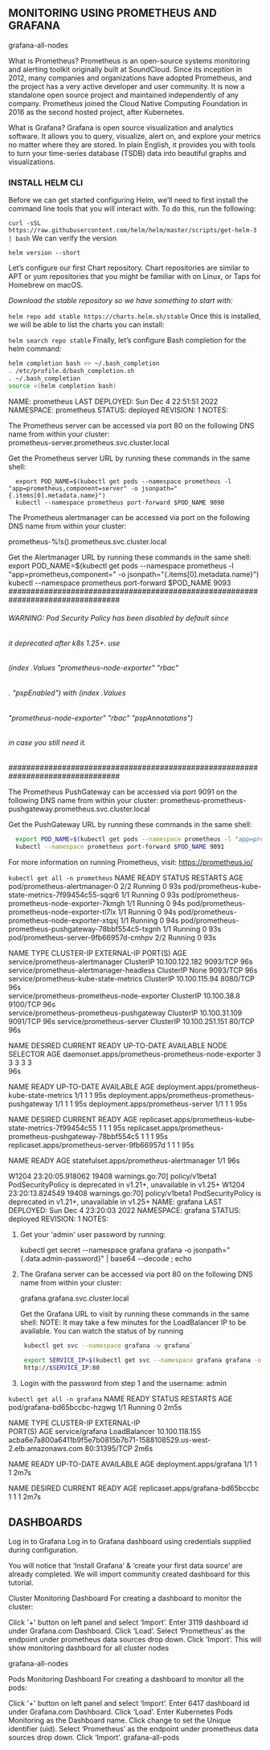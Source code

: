 ## MONITORING USING PROMETHEUS AND GRAFANA

grafana-all-nodes

What is Prometheus?
Prometheus is an open-source systems monitoring and alerting toolkit originally built at SoundCloud. Since its inception in 2012, many companies and organizations have adopted Prometheus, and the project has a very active developer and user community. It is now a standalone open source project and maintained independently of any company. Prometheus joined the Cloud Native Computing Foundation in 2016 as the second hosted project, after Kubernetes.

What is Grafana?
Grafana is open source visualization and analytics software. It allows you to query, visualize, alert on, and explore your metrics no matter where they are stored. In plain English, it provides you with tools to turn your time-series database (TSDB) data into beautiful graphs and visualizations.

### INSTALL HELM CLI

Before we can get started configuring Helm, we’ll need to first install the command line tools that you will interact with. To do this, run the following:

`curl -sSL https://raw.githubusercontent.com/helm/helm/master/scripts/get-helm-3 | bash`
We can verify the version

`helm version --short`

Let’s configure our first Chart repository. Chart repositories are similar to APT or yum repositories that you might be familiar with on Linux, or Taps for Homebrew on macOS.

*Download the stable repository so we have something to start with:*

`helm repo add stable https://charts.helm.sh/stable`
Once this is installed, we will be able to list the charts you can install:

`helm search repo stable`
Finally, let’s configure Bash completion for the helm command:

```bash
helm completion bash >> ~/.bash_completion
. /etc/profile.d/bash_completion.sh
. ~/.bash_completion
source <(helm completion bash)
```

NAME: prometheus
LAST DEPLOYED: Sun Dec  4 22:51:51 2022
NAMESPACE: prometheus
STATUS: deployed
REVISION: 1
NOTES:

The Prometheus server can be accessed via port 80 on the following DNS name from within your cluster:    
prometheus-server.prometheus.svc.cluster.local


Get the Prometheus server URL by running these commands in the same shell:
```bsh
  export POD_NAME=$(kubectl get pods --namespace prometheus -l "app=prometheus,component=server" -o jsonpath="{.items[0].metadata.name}")
  kubectl --namespace prometheus port-forward $POD_NAME 9090
```


The Prometheus alertmanager can be accessed via port  on the following DNS name from within your cluster:

prometheus-%!s(<nil>).prometheus.svc.cluster.local


Get the Alertmanager URL by running these commands in the same shell:
  export POD_NAME=$(kubectl get pods --namespace prometheus -l "app=prometheus,component=" -o jsonpath="{.items[0].metadata.name}")
  kubectl --namespace prometheus port-forward $POD_NAME 9093
#################################################################################
######   WARNING: Pod Security Policy has been disabled by default since    #####
######            it deprecated after k8s 1.25+. use                        #####
######            (index .Values "prometheus-node-exporter" "rbac"          #####
###### .          "pspEnabled") with (index .Values                         #####
######            "prometheus-node-exporter" "rbac" "pspAnnotations")       #####
######            in case you still need it.                                #####
#################################################################################


The Prometheus PushGateway can be accessed via port 9091 on the following DNS name from within your cluster:
prometheus-prometheus-pushgateway.prometheus.svc.cluster.local


Get the PushGateway URL by running these commands in the same shell:
```bash
  export POD_NAME=$(kubectl get pods --namespace prometheus -l "app=prometheus-pushgateway,component=pushgateway" -o jsonpath="{.items[0].metadata.name}")
  kubectl --namespace prometheus port-forward $POD_NAME 9091
```

For more information on running Prometheus, visit:
https://prometheus.io/



`kubectl get all -n prometheus`
NAME                                                     READY   STATUS    RESTARTS   AGE
pod/prometheus-alertmanager-0                            2/2     Running   0          93s
pod/prometheus-kube-state-metrics-7f99454c55-sqqr6       1/1     Running   0          93s
pod/prometheus-prometheus-node-exporter-7kmgh            1/1     Running   0          94s
pod/prometheus-prometheus-node-exporter-tl7lx            1/1     Running   0          94s
pod/prometheus-prometheus-node-exporter-xtqxj            1/1     Running   0          94s
pod/prometheus-prometheus-pushgateway-78bbf554c5-txgnh   1/1     Running   0          93s
pod/prometheus-server-9fb66957d-cmhpv                    2/2     Running   0          93s

NAME                                          TYPE        CLUSTER-IP       EXTERNAL-IP   PORT(S)    AGE  
service/prometheus-alertmanager               ClusterIP   10.100.122.182   <none>        9093/TCP   96s  
service/prometheus-alertmanager-headless      ClusterIP   None             <none>        9093/TCP   96s  
service/prometheus-kube-state-metrics         ClusterIP   10.100.115.94    <none>        8080/TCP   96s  
service/prometheus-prometheus-node-exporter   ClusterIP   10.100.38.8      <none>        9100/TCP   96s  
service/prometheus-prometheus-pushgateway     ClusterIP   10.100.31.109    <none>        9091/TCP   96s
service/prometheus-server                     ClusterIP   10.100.251.151   <none>        80/TCP     96s  

NAME                                                 DESIRED   CURRENT   READY   UP-TO-DATE   AVAILABLE   NODE SELECTOR   AGE
daemonset.apps/prometheus-prometheus-node-exporter   3         3         3       3            3          
 <none>          96s

NAME                                                READY   UP-TO-DATE   AVAILABLE   AGE
deployment.apps/prometheus-kube-state-metrics       1/1     1            1           95s
deployment.apps/prometheus-prometheus-pushgateway   1/1     1            1           95s
deployment.apps/prometheus-server                   1/1     1            1           95s

NAME                                                           DESIRED   CURRENT   READY   AGE
replicaset.apps/prometheus-kube-state-metrics-7f99454c55       1         1         1       95s
replicaset.apps/prometheus-prometheus-pushgateway-78bbf554c5   1         1         1       95s
replicaset.apps/prometheus-server-9fb66957d                    1         1         1       95s

NAME                                       READY   AGE
statefulset.apps/prometheus-alertmanager   1/1     96s




W1204 23:20:05.918062   19408 warnings.go:70] policy/v1beta1 PodSecurityPolicy is deprecated in v1.21+, unavailable in v1.25+
W1204 23:20:13.824549   19408 warnings.go:70] policy/v1beta1 PodSecurityPolicy is deprecated in v1.21+, unavailable in v1.25+
NAME: grafana
LAST DEPLOYED: Sun Dec  4 23:20:03 2022
NAMESPACE: grafana
STATUS: deployed
REVISION: 1
NOTES:
1. Get your 'admin' user password by running:

   kubectl get secret --namespace grafana grafana -o jsonpath="{.data.admin-password}" | base64 --decode ; echo

2. The Grafana server can be accessed via port 80 on the following DNS name from within your cluster:    

   grafana.grafana.svc.cluster.local

   Get the Grafana URL to visit by running these commands in the same shell:
   NOTE: It may take a few minutes for the LoadBalancer IP to be available.
        You can watch the status of by running 
        
    ```bash
     kubectl get svc --namespace grafana -w grafana`
     
     export SERVICE_IP=$(kubectl get svc --namespace grafana grafana -o jsonpath='{.status.loadBalancer.ingress[0].ip}')
     http://$SERVICE_IP:80
     ```

3. Login with the password from step 1 and the username: admin


`kubectl get all -n grafana`
NAME                          READY   STATUS    RESTARTS   AGE
pod/grafana-bd65bccbc-hzgwg   1/1     Running   0          2m5s

NAME              TYPE           CLUSTER-IP       EXTERNAL-IP                                            
                   PORT(S)        AGE
service/grafana   LoadBalancer   10.100.118.155   acba6e7a800a6411b9f5e7b0815b7b71-1588108529.us-west-2.elb.amazonaws.com   80:31395/TCP   2m6s

NAME                      READY   UP-TO-DATE   AVAILABLE   AGE
deployment.apps/grafana   1/1     1            1           2m7s

NAME                                DESIRED   CURRENT   READY   AGE
replicaset.apps/grafana-bd65bccbc   1         1         1       2m7s 

## DASHBOARDS
Log in to Grafana
Log in to Grafana dashboard using credentials supplied during configuration.

You will notice that ‘Install Grafana’ & ‘create your first data source’ are already completed. We will import community created dashboard for this tutorial.

Cluster Monitoring Dashboard
For creating a dashboard to monitor the cluster:

Click '+' button on left panel and select ‘Import’.
Enter 3119 dashboard id under Grafana.com Dashboard.
Click ‘Load’.
Select ‘Prometheus’ as the endpoint under prometheus data sources drop down.
Click ‘Import’.
This will show monitoring dashboard for all cluster nodes

grafana-all-nodes

Pods Monitoring Dashboard
For creating a dashboard to monitor all the pods:

Click '+' button on left panel and select ‘Import’.
Enter 6417 dashboard id under Grafana.com Dashboard.
Click ‘Load’.
Enter Kubernetes Pods Monitoring as the Dashboard name.
Click change to set the Unique identifier (uid).
Select ‘Prometheus’ as the endpoint under prometheus data sources drop down.
Click ‘Import’.
grafana-all-pods


